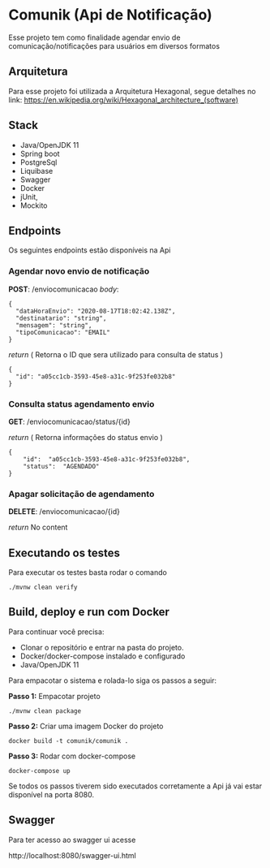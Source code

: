 
# Comunik (Api de Notificação)

Esse projeto tem como finalidade agendar envio de comunicação/notificações para usuários em diversos formatos

## Arquitetura

Para esse projeto foi utilizada a Arquitetura Hexagonal, segue detalhes no link: https://en.wikipedia.org/wiki/Hexagonal_architecture_(software)

## Stack

- Java/OpenJDK 11
- Spring boot
- PostgreSql
- Liquibase
- Swagger
- Docker
- jUnit,
- Mockito

## Endpoints

Os seguintes endpoints estão disponíveis na Api

### Agendar novo envio de notificação
**POST**: /enviocomunicacao 
*body*:

	{
	  "dataHoraEnvio": "2020-08-17T18:02:42.138Z",
	  "destinatario": "string",
	  "mensagem": "string",
	  "tipoComunicacao": "EMAIL"
	}
*return* ( Retorna o ID que sera utilizado para consulta de status )

	{
	  "id": "a05cc1cb-3593-45e8-a31c-9f253fe032b8"
	}

### Consulta status agendamento envio

**GET**: /enviocomunicacao/status/{id}

*return* ( Retorna informações do status envio )

	{  
	  	"id":  "a05cc1cb-3593-45e8-a31c-9f253fe032b8",  
	  	"status":  "AGENDADO"  
	}
### Apagar solicitação de agendamento
**DELETE**: /enviocomunicacao/{id}

*return* No content

## Executando os testes

Para executar os testes basta rodar o comando

	./mvnw clean verify

## Build, deploy e run com Docker

Para continuar você precisa:

- Clonar o repositório e entrar na pasta do projeto.
- Docker/docker-compose instalado e configurado
- Java/OpenJDK 11

Para empacotar o sistema e rolada-lo siga os passos a seguir:

**Passo 1:** Empacotar projeto

	./mvnw clean package
	
**Passo 2:** Criar uma imagem Docker do projeto

	docker build -t comunik/comunik .
	
**Passo 3:** Rodar com docker-compose

	docker-compose up

Se todos os passos tiverem sido executados corretamente a Api já vai estar disponível na porta 8080.

## Swagger

Para ter acesso ao swagger ui acesse

http://localhost:8080/swagger-ui.html